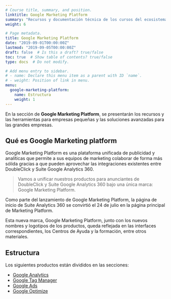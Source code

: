 ```yaml
---
# Course title, summary, and position.
linktitle: Google Marketing Platform
summary: "Recursos y documentación técnica de los cursos del ecosistema de Google: Ads, Analytics, Tag Manager, Data Studio, Optimize, Search Console"
weight: 6

# Page metadata.
title: Google Marketing Platform
date: "2019-09-01T00:00:00Z"
lastmod: "2019-09-05T00:00:00Z"
draft: false  # Is this a draft? true/false
toc: true  # Show table of contents? true/false
type: docs  # Do not modify.

# Add menu entry to sidebar.
# - name: Declare this menu item as a parent with ID `name`.
# - weight: Position of link in menu.
menu:
  google-marketing-platform:
    name: Estructura
    weight: 1
---
```


En la sección de **Google Marketing Platform**, se presentarán los recursos y las herramientas para empresas pequeñas y las soluciones avanzadas para las grandes empresas.

## Qué es Google Marketing platform

Google Marketing Platform es una plataforma unificada de publicidad y analíticas que permite a sus equipos de marketing colaborar de forma más sólida gracias a que pueden aprovechar las integraciones existentes entre DoubleClick y Suite Google Analytics 360.

> Vamos a unificar nuestros productos para anunciantes de DoubleClick y Suite Google Analytics 360 bajo una única marca: Google Marketing Platform.

Como parte del lanzamiento de Google Marketing Platform, la página de inicio de Suite Analytics 360 se convirtió el 24 de julio en la página principal de Marketing Platform.

Esta nueva marca, Google Marketing Platform, junto con los nuevos nombres y logotipos de los productos, queda reflejada en las interfaces correspondientes, los Centros de Ayuda y la formación, entre otros materiales.

## Estructura

Los siguientes productos están divididos en las secciones:

* [Google Analytics](google-analytics)
* [Google Tag Manager](google-tag-manager)
* [Google Ads](google-ads)
* [Google Optimize](google-optimize)
